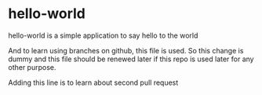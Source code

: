 # hello-world
hello-world is a simple application to say hello to the world

And to learn using branches on github, this file is used. So this change is dummy and this file should be renewed later if this repo is used later for any other purpose.

Adding this line is to learn about second pull request